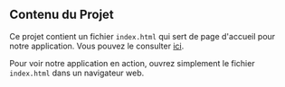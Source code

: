 ## Contenu du Projet

Ce projet contient un fichier `index.html` qui sert de page d'accueil pour notre application. Vous pouvez le consulter [ici](./index.html).

Pour voir notre application en action, ouvrez simplement le fichier `index.html` dans un navigateur web.





